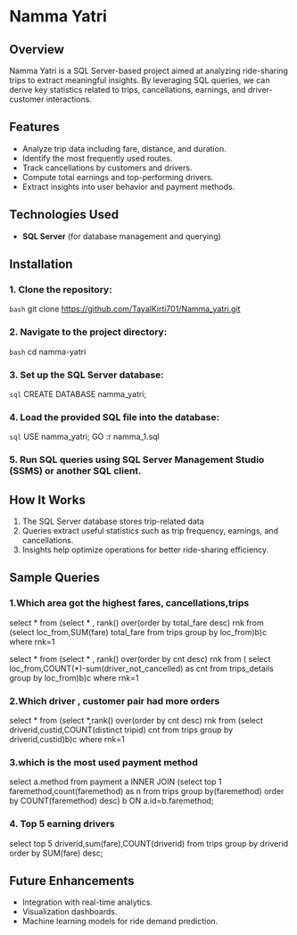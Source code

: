 # Namma Yatri

## Overview
Namma Yatri is a SQL Server-based project aimed at analyzing ride-sharing trips to extract meaningful insights. By leveraging SQL queries, we can derive key statistics related to trips, cancellations, earnings, and driver-customer interactions.

## Features
- Analyze trip data including fare, distance, and duration.
- Identify the most frequently used routes.
- Track cancellations by customers and drivers.
- Compute total earnings and top-performing drivers.
- Extract insights into user behavior and payment methods.

## Technologies Used
- **SQL Server** (for database management and querying)

## Installation
### 1. Clone the repository:
  ```bash```
  git clone https://github.com/TayalKirti701/Namma_yatri.git
### 2. Navigate to the project directory:
  ```bash```
  cd namma-yatri
### 3. Set up the SQL Server database:
  ```sql```
  CREATE DATABASE namma_yatri;
### 4. Load the provided SQL file into the database:
  ```sql```
 USE namma_yatri;
 GO
 :r namma_1.sql
### 5. Run SQL queries using SQL Server Management Studio (SSMS) or another SQL client.

## How It Works
1. The SQL Server database stores trip-related data
2. Queries extract useful statistics such as trip frequency, earnings, and cancellations.
3. Insights help optimize operations for better ride-sharing efficiency.

## Sample Queries

### 1.Which area got the highest fares, cancellations,trips

select * from
(select * , rank() over(order by total_fare desc) rnk
from
(select loc_from,SUM(fare) total_fare from trips
group by loc_from)b)c
where rnk=1

select * from
(select * , rank() over(order by cnt desc) rnk
from
(
select loc_from,COUNT(*)-sum(driver_not_cancelled) as cnt from trips_details
group by loc_from)b)c
where rnk=1


### 2.Which driver , customer pair had more orders
select * from
(select *,rank() over(order by cnt desc) rnk from
(select driverid,custid,COUNT(distinct tripid) cnt from trips
group by driverid,custid)b)c
where rnk=1


### 3.which is the most used payment method 
select a.method from payment a
INNER JOIN
  (select top 1 faremethod,count(faremethod) as n from trips
   group by(faremethod)
   order by COUNT(faremethod) desc) b
   ON 
   a.id=b.faremethod;

   
### 4. Top 5 earning drivers   
select top 5 driverid,sum(fare),COUNT(driverid) from trips
group by driverid
order by SUM(fare) desc;

## Future Enhancements

- Integration with real-time analytics.
- Visualization dashboards.
- Machine learning models for ride demand prediction.


   
   


